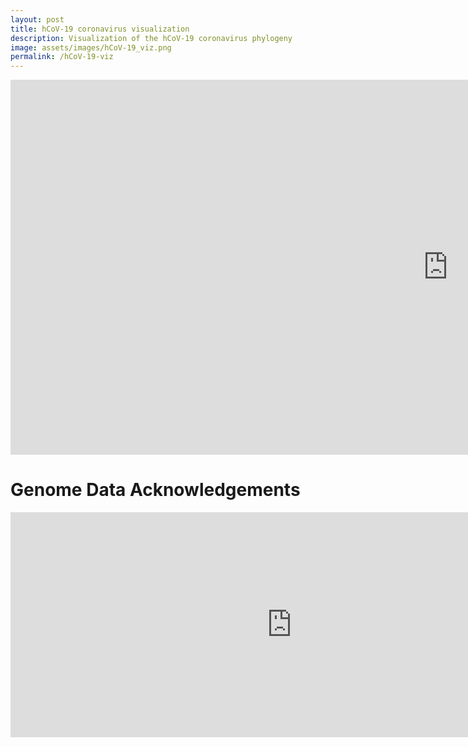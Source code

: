 ```yaml
---
layout: post
title: hCoV-19 coronavirus visualization
description: Visualization of the hCoV-19 coronavirus phylogeny 
image: assets/images/hCoV-19_viz.png
permalink: /hCoV-19-viz
---
```


<div style="background: white">
<iframe title="hCoV-2019 Visualization" width="1400" height="600" frameborder="0" scrolling="no" marginheight="0" marginwidth="0" src="https://jtmccr1.github.io/sars2/"></iframe>
</div>

# Genome Data Acknowledgements

<iframe  title="Data Acknowledgements" width="900" height="360" frameborder="0" marginheight="0" marginwidth="0"  src ="https://rambaut.github.io/ncov-2019/acknowledgments.html"></iframe>
